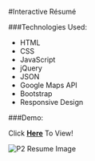 #Interactive Résumé

###Technologies Used:

* HTML
* CSS
* JavaScript
* jQuery
* JSON
* Google Maps API
* Bootstrap
* Responsive Design

###Demo:

Click [**Here**](http://samurairanderson.github.io/Resume/) To View!

![P2 Resume Image](dist/images/p2.min.png)
